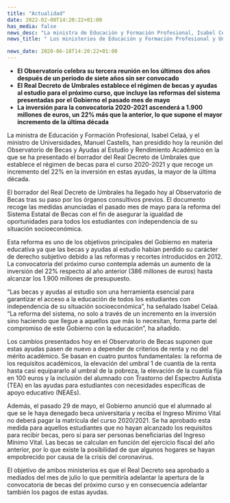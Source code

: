 ```yaml
---
title: "Actualidad"
date: 2022-02-08T14:20:22+01:00
has_media: false
news_desc: "La ministra de Educación y Formación Profesional, Isabel Celaá, y el ministro de Universidades, Manuel Castells, han presidido hoy la reunión del Observatorio de Becas y Ayudas al Estudio y Rendimiento Académico en la que se ha presentado el borrador del Real Decreto de Umbrales que establece el régimen de becas para el curso 2020-2021 y que recoge un incremento del 22% en la inversión en estas ayudas, la mayor de la última década."
news_title: " Los ministerios de Educación y Formación Profesional y Universidades presentan el borrador del Real Decreto de Umbrales ante el Observatorio de Becas y Ayudas al Estudio"

news_date: 2020-06-18T14:20:22+01:00
---
```

<ul>
<li><b>El Observatorio celebra su tercera reuni&oacute;n en los &uacute;ltimos dos a&ntilde;os despu&eacute;s de un periodo de siete a&ntilde;os sin ser convocado</b></li>
<li><b>El Real Decreto de Umbrales establece el r&eacute;gimen de becas y ayudas al estudio para el pr&oacute;ximo curso, que incluye las reformas del sistema presentadas por el Gobierno el pasado mes de mayo</b></li>
<li><b>La inversi&oacute;n para la convocatoria 2020-2021 ascender&aacute; a 1.900 millones de euros, un 22% m&aacute;s que la anterior, lo que supone el mayor incremento de la &uacute;ltima d&eacute;cada</b></li>
</ul>
<p>La ministra de Educaci&oacute;n y Formaci&oacute;n Profesional, Isabel Cela&aacute;, y el ministro de Universidades, Manuel Castells, han presidido hoy la reuni&oacute;n del Observatorio de Becas y Ayudas al Estudio y Rendimiento Acad&eacute;mico en la que se ha presentado el borrador del Real Decreto de Umbrales que establece el r&eacute;gimen de becas para el curso 2020-2021 y que recoge un incremento del 22% en la inversi&oacute;n en estas ayudas, la mayor de la &uacute;ltima d&eacute;cada.</p>
<p>El borrador del Real Decreto de Umbrales ha llegado hoy al Observatorio de Becas tras su paso por los &oacute;rganos consultivos previos. El documento recoge las medidas anunciadas el pasado mes de mayo para la reforma del Sistema Estatal de Becas con el fin de asegurar la igualdad de oportunidades para todos los estudiantes con independencia de su situaci&oacute;n socioecon&oacute;mica.</p>
<p>Esta reforma es uno de los objetivos principales del Gobierno en materia educativa ya que las becas y ayudas al estudio hab&iacute;an perdido su car&aacute;cter de derecho subjetivo debido a las reformas y recortes introducidos en 2012. La convocatoria del pr&oacute;ximo curso contempla adem&aacute;s un aumento de la inversi&oacute;n del 22% respecto al a&ntilde;o anterior (386 millones de euros) hasta alcanzar los 1.900 millones de presupuesto.</p>
<p>&ldquo;Las becas y ayudas al estudio son una herramienta esencial para garantizar el acceso a la educaci&oacute;n de todos los estudiantes con independencia de su situaci&oacute;n socioecon&oacute;mica&rdquo;, ha se&ntilde;alado Isabel Cela&aacute;. &ldquo;La reforma del sistema, no solo a trav&eacute;s de un incremento en la inversi&oacute;n sino haciendo que llegue a aquellos que m&aacute;s lo necesitan, forma parte del compromiso de este Gobierno con la educaci&oacute;n&rdquo;, ha a&ntilde;adido.</p>
<p>Los cambios presentados hoy en el Observatorio de Becas suponen que estas ayudas pasen de nuevo a depender de criterios de renta y no del m&eacute;rito acad&eacute;mico. Se basan en cuatro puntos fundamentales: la reforma de los requisitos acad&eacute;micos, la elevaci&oacute;n del umbral 1 de cuant&iacute;a de la renta hasta casi equipararlo al umbral de la pobreza, la elevaci&oacute;n de la cuant&iacute;a fija en 100 euros y la inclusi&oacute;n del alumnado con Trastorno del Espectro Autista (TEA) en las ayudas para estudiantes con necesidades espec&iacute;ficas de apoyo educativo (NEAEs).</p>
<p>Adem&aacute;s, el pasado 29 de mayo, el Gobierno anunci&oacute; que el alumnado al que se le haya denegado beca universitaria y reciba el Ingreso M&iacute;nimo Vital no deber&aacute; pagar la matr&iacute;cula del curso 2020/2021. Se ha aprobado esta medida para aquellos estudiantes que no hayan alcanzado los requisitos para recibir becas, pero s&iacute; para ser personas beneficiarias del Ingreso M&iacute;nimo Vital. Las becas se calculan en funci&oacute;n del ejercicio fiscal del a&ntilde;o anterior, por lo que existe la posibilidad de que algunos hogares se hayan empobrecido por causa de la crisis del coronavirus.</p>
<p>El objetivo de ambos ministerios es que el Real Decreto sea aprobado a mediados del mes de julio lo que permitir&iacute;a adelantar la apertura de la convocatoria de becas del pr&oacute;ximo curso y en consecuencia adelantar tambi&eacute;n los pagos de estas ayudas.</p>